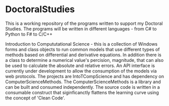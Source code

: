 # DoctoralStudies
<p>This is a working repository of the programs written to support my Doctoral Studies. The programs will be written in different languages - from C# to Python to F# to C/C++</p>
<p>Introduction to Compututational Science - this is a collection of Windows forms and class objects to run common models that use different types of methods based on differential and derivative equations. In addition there is a class to determine a numerical value's percision, magnitude, that can also be used to calculate the absolute and relative errors. An API interface is currently under development to allow the consumption of the models via web protocols. The projects are IntoTCompScience and has dependency on ComputerScienceMethods. The ComputerScienceMethods is a library and can be built and consumed independently. The source code is written in a consumable construct that siginficanctly flattens the learning curve using the concept of 'Clean Code'.</p>
